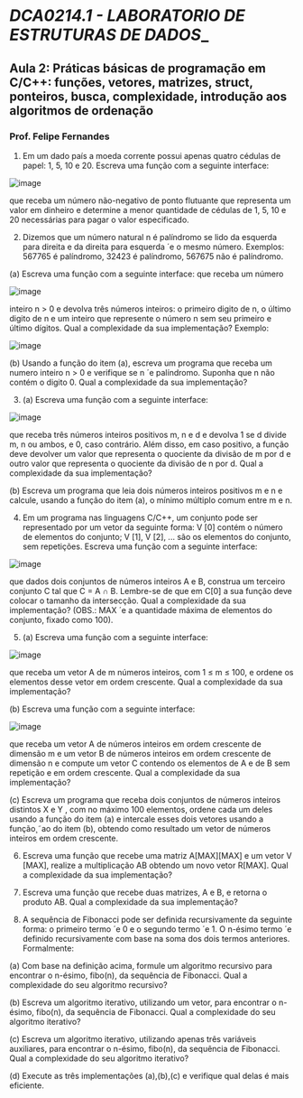 ﻿# _DCA0214.1 - LABORATORIO DE ESTRUTURAS DE DADOS__
## __Aula 2: Práticas básicas de programação em C/C++: funções, vetores, matrizes, struct, ponteiros, busca, complexidade, introdução aos algoritmos de ordenação__
###        __Prof. Felipe Fernandes__



1.	Em um dado país a moeda corrente possui apenas quatro cédulas de papel: 1, 5, 10 e 20. Escreva uma função com a seguinte interface:

![image](https://user-images.githubusercontent.com/42205502/54961416-56d75f80-4f3f-11e9-88e5-40b472c0a95c.png)
 
que receba um número não-negativo de ponto flutuante que representa um valor em dinheiro e determine a menor quantidade de cédulas de 1, 5, 10 e 20 necessárias para pagar o valor especificado.

2.	Dizemos que um número natural n é palíndromo se lido da esquerda para direita e da direita para esquerda ´e o mesmo número. Exemplos: 567765 é palíndromo, 32423 é palíndromo, 567675 não é palíndromo.

(a)	Escreva uma função com a seguinte interface: que receba um número

![image](https://user-images.githubusercontent.com/42205502/54962178-a79c8780-4f42-11e9-87e7-2c6204e024ba.png)
 
inteiro n > 0 e devolva três números inteiros: o primeiro digito de n, o último digito de n e um inteiro que represente o número n sem seu primeiro e último dígitos. Qual a complexidade da sua implementação?
Exemplo:


![image](https://user-images.githubusercontent.com/42205502/54962195-b4b97680-4f42-11e9-8212-67e979a3bb67.png)

 
(b)	Usando a função do item (a), escreva um programa que receba um numero inteiro n > 0 e verifique se n ´e palíndromo. Suponha que n não contém o digito 0. Qual a complexidade da sua implementação? 

3. (a) Escreva uma função com a seguinte interface:

![image](https://user-images.githubusercontent.com/42205502/54962246-d31f7200-4f42-11e9-963b-8d9f9158511f.png)
 
que receba três números inteiros positivos m, n e d e devolva 1 se d divide m, n ou ambos, e 0, caso contrário. Além disso, em caso positivo, a função deve devolver um valor que representa o quociente da divisão de m por d e outro valor que representa o quociente da divisão de n por d. Qual a complexidade da sua implementação?

(b) Escreva um programa que leia dois números inteiros positivos m e n e calcule, usando a função do item (a), o mínimo múltiplo comum entre m e n.

4.	Em um programa nas linguagens C/C++, um conjunto pode ser representado por um vetor da seguinte forma: V [0] contém o número de elementos do conjunto; V [1], V [2], ... são os elementos do conjunto, sem repetições. Escreva uma função com a seguinte interface:

![image](https://user-images.githubusercontent.com/42205502/54962257-dd417080-4f42-11e9-9c13-fc1fd2b575e1.png)
 
que dados dois conjuntos de números inteiros A e B, construa um terceiro conjunto C tal que C = A ∩ B. Lembre-se de que em C[0] a sua função deve colocar o tamanho da intersecção. Qual a complexidade da sua implementação? (OBS.: MAX ´e a quantidade máxima de elementos do conjunto, fixado como 100).

5.	(a) Escreva uma função com a seguinte interface:

![image](https://user-images.githubusercontent.com/42205502/54962271-e7636f00-4f42-11e9-97d4-505aa1b2027f.png)
 
que receba um vetor A de m números inteiros, com 1 ≤ m ≤ 100, e ordene os elementos desse vetor em ordem crescente. Qual a complexidade da sua implementação?

(b)	Escreva uma função com a seguinte interface:

![image](https://user-images.githubusercontent.com/42205502/54962309-0c57e200-4f43-11e9-8438-b4b1e56093e7.png)
 
que receba um vetor A de números inteiros em ordem crescente de dimensão m e um vetor B de números inteiros em ordem crescente de dimensão n e compute um vetor C contendo os elementos de A e de B sem repetição e em ordem crescente. Qual a complexidade da sua implementação?

(c)	Escreva um programa que receba dois conjuntos de números inteiros distintos X e Y , com no máximo 100 elementos, ordene cada um deles usando a função do item (a) e intercale esses dois vetores usando a função¸˜ao do item (b), obtendo como resultado um vetor de números inteiros em ordem crescente.

6.	Escreva uma função que recebe uma matriz A[MAX][MAX] e um vetor V [MAX], realize a multiplicação AB obtendo um novo vetor R[MAX]. Qual a complexidade da sua implementação?

7.	Escreva uma função que recebe duas matrizes, A e B, e retorna o produto AB. Qual a complexidade da sua implementação?

8.	A sequência de Fibonacci pode ser definida recursivamente da seguinte forma: o primeiro termo ´e 0 e o segundo termo ´e 1. O n-ésimo termo ´e definido recursivamente com base na soma dos dois termos anteriores. Formalmente:

(a)	Com base na definição acima, formule um algoritmo recursivo para encontrar o n-ésimo, fibo(n), da sequência de Fibonacci. Qual a complexidade do seu algoritmo recursivo?

(b)	Escreva um algoritmo iterativo, utilizando um vetor, para encontrar o n-ésimo, fibo(n), da sequência de Fibonacci. Qual a complexidade do seu algoritmo iterativo?

(c)	Escreva um algoritmo iterativo, utilizando apenas três variáveis auxiliares, para encontrar o n-ésimo, fibo(n), da sequência de Fibonacci. Qual a complexidade do seu algoritmo iterativo?

(d)	Execute as três implementações (a),(b),(c) e verifique qual delas é mais eficiente.

